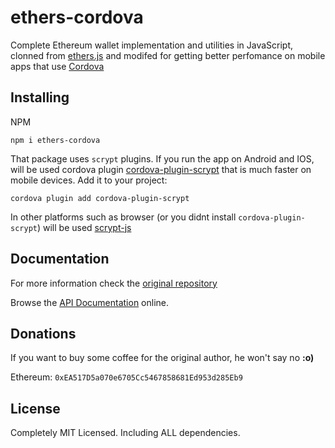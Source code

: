 ethers-cordova
=========

Complete Ethereum wallet implementation and utilities in JavaScript, clonned from [ethers.js](https://github.com/ethers-io/ethers.js/) and modifed for getting better perfomance on mobile apps that use [Cordova](https://cordova.apache.org/)

Installing
----------

NPM

```
npm i ethers-cordova
```
That package uses `scrypt` plugins. If you run the app on Android and IOS, will be used cordova plugin [cordova-plugin-scrypt](https://github.com/Crypho/cordova-plugin-scrypt) that is much faster on mobile devices. Add it to your project:
```
cordova plugin add cordova-plugin-scrypt
```
In other platforms such as browser (or you didnt install `cordova-plugin-scrypt`) will be used [scrypt-js](https://github.com/ricmoo/scrypt-js)

Documentation
-------------
For more information check the [original repository](https://github.com/ethers-io/ethers.js/)

Browse the [API Documentation](https://docs.ethers.io/ethers.js/html/) online.

Donations
---------

If you want to buy some coffee for the original author, he won't say no **:o)**

Ethereum: `0xEA517D5a070e6705Cc5467858681Ed953d285Eb9`


License
-------

Completely MIT Licensed. Including ALL dependencies.
